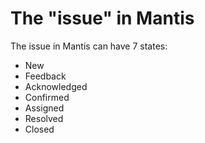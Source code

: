The "issue" in Mantis
=====================

The issue in Mantis can have 7 states:

* New
* Feedback
* Acknowledged
* Confirmed
* Assigned
* Resolved
* Closed


